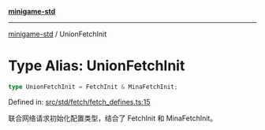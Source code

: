 [**minigame-std**](../README.md)

***

[minigame-std](../README.md) / UnionFetchInit

# Type Alias: UnionFetchInit

```ts
type UnionFetchInit = FetchInit & MinaFetchInit;
```

Defined in: [src/std/fetch/fetch\_defines.ts:15](https://github.com/JiangJie/minigame-std/blob/fdb22241c47c2e98329a4c62befde728957e03ee/src/std/fetch/fetch_defines.ts#L15)

联合网络请求初始化配置类型，结合了 FetchInit 和 MinaFetchInit。
